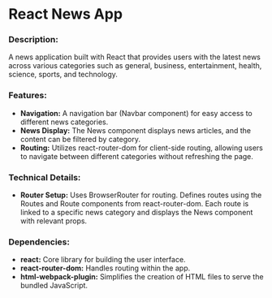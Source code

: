# React News App

### Description:
A news application built with React that provides users with the latest news across various categories such as general, business, entertainment, health, science, sports, and technology.

### Features:
- **Navigation:** A navigation bar (Navbar component) for easy access to different news categories.
- **News Display:** The News component displays news articles, and the content can be filtered by category.
- **Routing:** Utilizes react-router-dom for client-side routing, allowing users to navigate between different categories without refreshing the page.
  
### Technical Details:
- **Router Setup:**
Uses BrowserRouter for routing.
Defines routes using the Routes and Route components from react-router-dom.
Each route is linked to a specific news category and displays the News component with relevant props.

### Dependencies:
- **react:** Core library for building the user interface.
- **react-router-dom:** Handles routing within the app.
- **html-webpack-plugin:** Simplifies the creation of HTML files to serve the bundled JavaScript.
